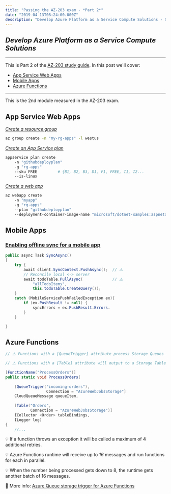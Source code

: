 ```yaml
---
title: "Passing the AZ-203 exam - *Part 2*"
date: "2019-04-13T08:24:00.000Z"
description: "Develop Azure Platform as a Service Compute Solutions - Study Guide"
---
```

## *Develop Azure Platform as a Service Compute Solutions*
---

 This is Part 2 of the [AZ-203 study guide]((../passing-az-203-exam/)). In this post we'll cover:

- [App Service Web Apps](#app-service-web-apps)
- [Mobile Apps](#mobile-apps)
- [Azure Functions](#azure-functions)
---

This is the 2nd module measured in the AZ-203 exam.

## App Service Web Apps

*[Create a resource group](https://docs.microsoft.com/en-us/cli/azure/group?view=azure-cli-latest#az-group-create)*
```bash
az group create -n "my-rg-apps" -l westus
````

*[Create an App Service plan](https://docs.microsoft.com/en-us/cli/azure/appservice/plan?view=azure-cli-latest)*
```bash
appservice plan create              
    -n "githubdeployplan"
    -g "rg-apps"
    --sku FREE         # {B1, B2, B3, D1, F1, FREE, I1, I2...
    --is-linux
````


*[Create a web app](https://docs.microsoft.com/en-us/cli/azure/webapp?view=azure-cli-latest#az-webapp-create)*

```bash
az webapp create
    -n "myapp"
    -g "rg-apps"
    --plan "githubdeployplan"
    --deployment-container-image-name "microsoft/dotnet-samples:aspnetapp"
```

## Mobile Apps

### [Enabling offline sync for a mobile app](https://docs.microsoft.com/en-us/azure/app-service-mobile/app-service-mobile-offline-data-sync)

```c#
public async Task SyncAsync()
{
    try {
        await client.SyncContext.PushAsync();  // ⚠️ 
        // Reconcile local <-> server
        await todoTable.PullAsync(             // ⚠️ 
            "allTodoItems",
            this.todoTable.CreateQuery());
    }
    catch (MobileServicePushFailedException ex){
        if (ex.PushResult != null) {
            syncErrors = ex.PushResult.Errors.
        }
    }

}
```

## Azure Functions

```c#
// ⚠️ Functions with a [QueueTrigger] attribute process Storage Queues messages

// ⚠️ Functions with a [Table] attribute will output to a Storage Table.

[FunctionName("ProcessOrders")]
public static void ProcessOrders(
    
    [QueueTrigger("incoming-orders"),
                  Connection = "AzureWebJobsStorage"]
    CloudQueueMessage queueItem,
    
    [Table("Orders",           
           Connection = "AzureWebJobsStorage")]
    ICollector <Order> tableBindings,
    ILogger log)
{
    //... 
```

💡 If a function throws an exception it will be called a maximum of 4 additional retries.

💡 Azure Functions runtime will receive up to *16* messages and run functions for each in parallel.

💡 When the number being processed gets down to 8, the runtime gets another batch of 16 messages.

📖 More info: [Azure Queue storage trigger for Azure Functions](https://docs.microsoft.com/en-us/azure/azure-functions/functions-bindings-storage-queue-trigger?tabs=csharp)
